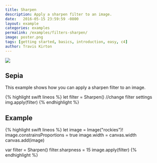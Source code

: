 ```yaml
---
title: Sharpen
description: Apply a sharpen filter to an image.
date:   2016-05-15 23:59:59 -0800
layout: example
categories: examples
permalink: /examples/filters-sharpen/
image: poster.png
tags: [getting started, basics, introduction, easy, c4]
author: Travis Kirton
---
```

![](Sharpen.png)

## Sepia
This example shows how you can apply a sharpen filter to an image.

{% highlight swift lineos %}
let filter = Sharpen()
//change filter settings
img.apply(filter)
{% endhighlight %}

## Example
{% highlight swift lineos %}
let image = Image("rockies")!
image.constrainsProportions = true
image.width = canvas.width
canvas.add(image)

var filter = Sharpen()
filter.sharpness = 15
image.apply(filter)
{% endhighlight %}
